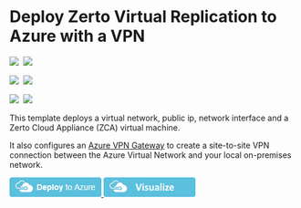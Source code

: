 # Deploy Zerto Virtual Replication to Azure with a VPN

<IMG SRC="https://azbotstorage.blob.core.windows.net/badges/201-zerto-zca-vpn/PublicLastTestDate.svg" />&nbsp;
<IMG SRC="https://azbotstorage.blob.core.windows.net/badges/201-zerto-zca-vpn/PublicDeployment.svg" />&nbsp;

<IMG SRC="https://azbotstorage.blob.core.windows.net/badges/201-zerto-zca-vpn/FairfaxLastTestDate.svg" />&nbsp;
<IMG SRC="https://azbotstorage.blob.core.windows.net/badges/201-zerto-zca-vpn/FairfaxDeployment.svg" />&nbsp;

<IMG SRC="https://azbotstorage.blob.core.windows.net/badges/201-zerto-zca-vpn/BestPracticeResult.svg" />&nbsp;
<IMG SRC="https://azbotstorage.blob.core.windows.net/badges/201-zerto-zca-vpn/CredScanResult.svg" />&nbsp;

This template deploys a virtual network, public ip, network interface and a Zerto Cloud Appliance (ZCA) virtual machine.

It also configures an [Azure VPN Gateway](https://docs.microsoft.com/en-us/azure/vpn-gateway/vpn-gateway-howto-site-to-site-resource-manager-portal) to create a site-to-site VPN connection between the Azure Virtual Network and your local on-premises network.

<a href="https://portal.azure.com/#create/Microsoft.Template/uri/https%3A%2F%2Fraw.githubusercontent.com%2FAzure%2Fazure-quickstart-templates%2Fmaster%2F201-zerto-zca-vpn%2Fazuredeploy.json" target="_blank">
    <img src="https://raw.githubusercontent.com/Azure/azure-quickstart-templates/master/1-CONTRIBUTION-GUIDE/images/deploytoazure.png"/>
</a>

<a href="http://armviz.io/#/?load=https%3A%2F%2Fraw.githubusercontent.com%2FAzure%2Fazure-quickstart-templates%2Fmaster%2F201-zerto-zca-vpn%2Fazuredeploy.json" target="_blank">
    <img src="https://raw.githubusercontent.com/Azure/azure-quickstart-templates/master/1-CONTRIBUTION-GUIDE/images/visualizebutton.png"/>
</a>
